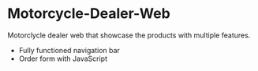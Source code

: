 # Motorcycle-Dealer-Web
Motorclycle dealer web that showcase the products with multiple features. 

- Fully functioned navigation bar
- Order form with JavaScript

